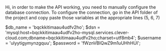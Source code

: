 Hi, in order to make the API working, you need to manually configure the database connection.
To configure the connection, go in the API folder of the project and copy paste those variables at the appropriate lines (5, 6, 7)

$db_name = 'bqckkitimaau4udfv2ho';
$dsn = 'mysql:host=bqckkitimaau4udfv2ho-mysql.services.clever-cloud.com;dbname=bqckkitimaau4udfv2ho;charset=utf8mb4';
$username = 'ulyytigymynzgquu';
$password = 'fWznVBIQwZ9m1uUHhHUI';